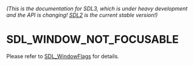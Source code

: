 ###### (This is the documentation for SDL3, which is under heavy development and the API is changing! [SDL2](https://wiki.libsdl.org/SDL2/) is the current stable version!)
# SDL_WINDOW_NOT_FOCUSABLE

Please refer to [SDL_WindowFlags](SDL_WindowFlags) for details.

